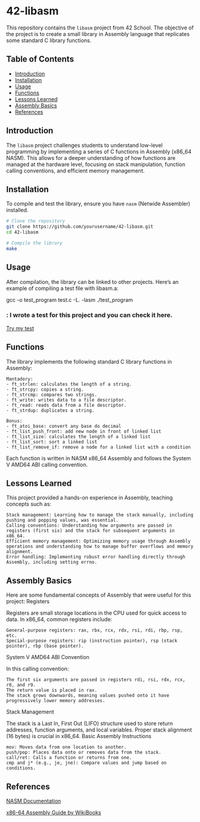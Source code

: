 # 42-libasm

This repository contains the `libasm` project from 42 School. The objective of the project is to create a small library in Assembly language that replicates some standard C library functions.

## Table of Contents
- [Introduction](#introduction)
- [Installation](#installation)
- [Usage](#usage)
- [Functions](#functions)
- [Lessons Learned](#lessons-learned)
- [Assembly Basics](#assembly-basics)
- [References](#references)

## Introduction
The `libasm` project challenges students to understand low-level programming by implementing a series of C functions in Assembly (x86_64 NASM). This allows for a deeper understanding of how functions are managed at the hardware level, focusing on stack manipulation, function calling conventions, and efficient memory management.

## Installation
To compile and test the library, ensure you have `nasm` (Netwide Assembler) installed.

```bash
# Clone the repository
git clone https://github.com/yourusername/42-libasm.git
cd 42-libasm

# Compile the library
make
```
## Usage

After compilation, the library can be linked to other projects. Here’s an example of compiling a test file with libasm.a:

gcc -o test_program test.c -L. -lasm
./test_program

### : I wrote a test for this project and you can check it here.
[Try my test](https://github.com/HeitorMP/42-libasm-tester)

## Functions

The library implements the following standard C library functions in Assembly:

    Mantadory:
    - ft_strlen: calculates the length of a string.
    - ft_strcpy: copies a string.
    - ft_strcmp: compares two strings.
    - ft_write: writes data to a file descriptor.
    - ft_read: reads data from a file descriptor.
    - ft_strdup: duplicates a string.

    Bonus:
    - ft_atoi_base: convert any base do decimal
    - ft_list_push_front: add new node in front of linked list
    - ft_list_size: calculates the length of a linked list
    - ft_list_sort: sort a linked list
    - ft_list_remove_if: remove a node for a linked list with a condition



Each function is written in NASM x86_64 Assembly and follows the System V AMD64 ABI calling convention.

## Lessons Learned

This project provided a hands-on experience in Assembly, teaching concepts such as:

    Stack management: Learning how to manage the stack manually, including pushing and popping values, was essential.
    Calling conventions: Understanding how arguments are passed in registers (first six) and the stack for subsequent arguments in x86_64.
    Efficient memory management: Optimizing memory usage through Assembly operations and understanding how to manage buffer overflows and memory alignment.
    Error handling: Implementing robust error handling directly through Assembly, including setting errno.

## Assembly Basics

Here are some fundamental concepts of Assembly that were useful for this project:
Registers

Registers are small storage locations in the CPU used for quick access to data. In x86_64, common registers include:

    General-purpose registers: rax, rbx, rcx, rdx, rsi, rdi, rbp, rsp, etc.
    Special-purpose registers: rip (instruction pointer), rsp (stack pointer), rbp (base pointer).

System V AMD64 ABI Convention

In this calling convention:

    The first six arguments are passed in registers rdi, rsi, rdx, rcx, r8, and r9.
    The return value is placed in rax.
    The stack grows downwards, meaning values pushed onto it have progressively lower memory addresses.

Stack Management

The stack is a Last In, First Out (LIFO) structure used to store return addresses, function arguments, and local variables. Proper stack alignment (16 bytes) is crucial in x86_64.
Basic Assembly Instructions

    mov: Moves data from one location to another.
    push/pop: Places data onto or removes data from the stack.
    call/ret: Calls a function or returns from one.
    cmp and j* (e.g., je, jne): Compare values and jump based on conditions.

## References

[NASM Documentation](https://www.nasm.us/docs.php)

[x86-64 Assembly Guide by WikiBooks](https://en.wikibooks.org/wiki/X86_Assembly)

